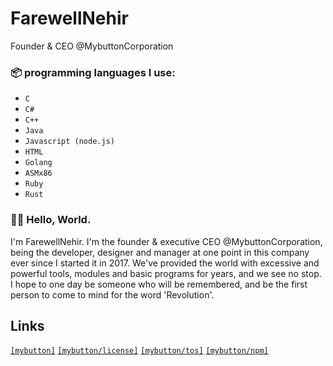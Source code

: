 # FarewellNehir
Founder & CEO @MybuttonCorporation

### 📦 programming languages I use:
  - `C`
  - `C#`
  - `C++`
  - `Java`
  - `Javascript (node.js)`
  - `HTML`
  - `Golang`
  - `ASMx86`
  - `Ruby`
  - `Rust`
 
 
### 👋🏽 Hello, World. 
I'm FarewellNehir. I'm the founder & executive CEO @MybuttonCorporation, being the developer, designer and manager at one point in this company ever since I started it in 2017.
We've provided the world with excessive and powerful tools, modules and basic programs for years, and we see no stop.
I hope to one day be someone who will be remembered, and be the first person to come to mind for the word 'Revolution'.

## Links
[`[mybutton]`](https://www.mybutton.org)
[`[mybutton/license]`](https://www.mybutton.org/legal/policy)
[`[mybutton/tos]`](https:/www.mybutton.org/docs/tos)
[`[mybutton/npm]`](https://www.npmjs.com/~cyberdevs)

